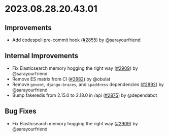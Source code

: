 # 2023.08.28.20.43.01

## Improvements

- Add codespell pre-commit hook
  ([#2855](https://github.com/WordPress/openverse/pull/2855)) by @sarayourfriend

## Internal Improvements

- Fix Elasticsearch memory hogging the right way
  ([#2909](https://github.com/WordPress/openverse/pull/2909)) by @sarayourfriend
- Remove ES matrix from CI
  ([#2882](https://github.com/WordPress/openverse/pull/2882)) by @obulat
- Remove `gevent`, `django-braces`, and `ipaddress` dependencies
  ([#2892](https://github.com/WordPress/openverse/pull/2892)) by @sarayourfriend
- Bump fakeredis from 2.15.0 to 2.18.0 in /api
  ([#2875](https://github.com/WordPress/openverse/pull/2875)) by @dependabot

## Bug Fixes

- Fix Elasticsearch memory hogging the right way
  ([#2909](https://github.com/WordPress/openverse/pull/2909)) by @sarayourfriend
